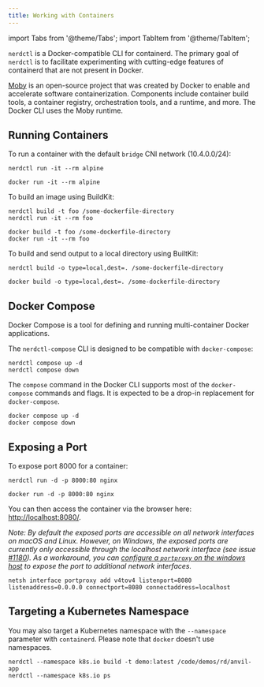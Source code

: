 ```yaml
---
title: Working with Containers
---
```


import Tabs from '@theme/Tabs';
import TabItem from '@theme/TabItem';

`nerdctl` is a Docker-compatible CLI for containerd. The primary goal of `nerdctl` is to facilitate experimenting with cutting-edge features of containerd that are not present in Docker.

[Moby](https://github.com/moby/moby) is an open-source project that was created by Docker to enable and accelerate software containerization. Components include container build tools, a container registry, orchestration tools, and a runtime, and more. The Docker CLI uses the Moby runtime. 

## Running Containers

To run a container with the default `bridge` CNI network (10.4.0.0/24):

<Tabs groupId="container-runtime">
  <TabItem value="nerdctl" default>

```
nerdctl run -it --rm alpine
```

  </TabItem>
  <TabItem value="docker" default>

```
docker run -it --rm alpine
```
  </TabItem>
</Tabs>

To build an image using BuildKit:

<Tabs groupId="container-runtime">
  <TabItem value="nerdctl" default>

```
nerdctl build -t foo /some-dockerfile-directory
nerdctl run -it --rm foo
```

  </TabItem>
  <TabItem value="docker" default>

  ```
docker build -t foo /some-dockerfile-directory
docker run -it --rm foo
```
  </TabItem>
</Tabs>

To build and send output to a local directory using BuiltKit:

<Tabs groupId="container-runtime">
  <TabItem value="nerdctl" default>

```
nerdctl build -o type=local,dest=. /some-dockerfile-directory
```
  </TabItem>
  <TabItem value="docker" default>

```
docker build -o type=local,dest=. /some-dockerfile-directory
```
  </TabItem>
</Tabs>

## Docker Compose

Docker Compose is a tool for defining and running multi-container Docker applications. 

<Tabs groupId="container-runtime">
  <TabItem value="nerdctl" default>

The `nerdctl-compose` CLI is designed to be compatible with `docker-compose`:
```
nerdctl compose up -d
nerdctl compose down
```
  </TabItem>
  <TabItem value="docker">

The `compose` command in the Docker CLI supports most of the `docker-compose` commands and flags. It is expected to be a drop-in replacement for `docker-compose`.
```
docker compose up -d
docker compose down
```
  </TabItem>
</Tabs>

## Exposing a Port

To expose port 8000 for a container:

<Tabs groupId="container-runtime">
  <TabItem value="nerdctl" default>

```
nerdctl run -d -p 8000:80 nginx
```
  </TabItem>
  <TabItem value="docker" default>

```
docker run -d -p 8000:80 nginx
```
  </TabItem>
</Tabs>

You can then access the container via the browser here: [http://localhost:8080/](http://localhost:8080/).

*Note: By default the exposed ports are accessible on all network interfaces on macOS and Linux. However, on Windows, the exposed ports are currently only accessible through the localhost network interface (see issue [#1180](https://github.com/rancher-sandbox/rancher-desktop/issues/1180)).  As a workaround, you can [configure a `portproxy` on the windows host](https://github.com/rancher-sandbox/rancher-desktop/issues/1180#issuecomment-1005514200) to expose the port to additional network interfaces.*

```
netsh interface portproxy add v4tov4 listenport=8080 listenaddress=0.0.0.0 connectport=8080 connectaddress=localhost
```

## Targeting a Kubernetes Namespace

You may also target a Kubernetes namespace with the `--namespace` parameter with `containerd`. Please note that `docker` doesn't use namespaces.

<Tabs groupId="container-runtime">
  <TabItem value="nerdctl" default>

```
nerdctl --namespace k8s.io build -t demo:latest /code/demos/rd/anvil-app
nerdctl --namespace k8s.io ps
```

  </TabItem>
</Tabs>
